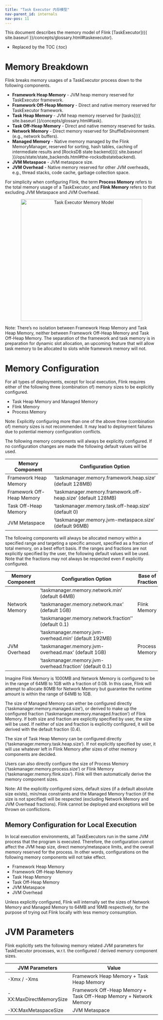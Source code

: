 ```yaml
---
title: "Task Executor 内存模型"
nav-parent_id: internals
nav-pos: 11
---
```

<!--
Licensed to the Apache Software Foundation (ASF) under one
or more contributor license agreements.  See the NOTICE file
distributed with this work for additional information
regarding copyright ownership.  The ASF licenses this file
to you under the Apache License, Version 2.0 (the
"License"); you may not use this file except in compliance
with the License.  You may obtain a copy of the License at

  http://www.apache.org/licenses/LICENSE-2.0

Unless required by applicable law or agreed to in writing,
software distributed under the License is distributed on an
"AS IS" BASIS, WITHOUT WARRANTIES OR CONDITIONS OF ANY
KIND, either express or implied.  See the License for the
specific language governing permissions and limitations
under the License.
-->

This document describes the memory model of Flink [TaskExecutor]({{ site.baseurl }}/concepts/glossary.html#taskexecutor).

* Replaced by the TOC
{:toc}

# Memory Breakdown

Flink breaks memory usages of a TaskExecutor process down to the following components.
- **Framework Heap Memory** - JVM heap memory reserved for TaskExecutor framework.
- **Framework Off-Heap Memory** - Direct and native memory reserved for TaskExecutor framework.
- **Task Heap Memory** - JVM heap memory reserved for [tasks]({{ site.baseurl }}/concepts/glossary.html#task).
- **Task Off-Heap Memory** - Direct and native memory reserved for tasks.
- **Network Memory** - Direct memory reserved for ShuffleEnvironment (e.g., network buffers).
- **Managed Memory** - Native memory managed by the Flink MemoryManager, reserved for sorting, hash tables, caching of intermediate results and [RocksDB state backend]({{ site.baseurl }}/ops/state/state_backends.html#the-rocksdbstatebackend).
- **JVM Metaspace** - JVM metaspace size.
- **JVM Overhead** - Native memory reserved for other JVM overheads, e.g., thread stacks, code cache, garbage collection space.

For simplicity when configuring Flink, the term **Process Memory** refers to the total memory usage of a TaskExecutor, and **Flink Memory** refers to that excluding JVM Metaspace and JVM Overhead.

<div style="text-align: center;">
<img src="{{ site.baseurl }}/fig/tm_memory_model.svg" alt="Task Executor Memory Model" height="400px" style="text-align: center;"/>
</div>

Note: There’s no isolation between Framework Heap Memory and Task Heap Memory, neither between Framework Off-Heap Memory and Task Off-Heap Memory.
The separation of the framework and task memory is in preparation for dynamic slot allocation, an upcoming feature that will allow task memory to be allocated to slots while framework memory will not.

# Memory Configuration

For all types of deployments, except for local execution, Flink requires either of the following three (combination of) memory sizes to be explicitly configured.
- Task Heap Memory and Managed Memory
- Flink Memory
- Process Memory

Note: Explicitly configuring more than one of the above three (combination of) memory sizes is not recommended.
It may lead to deployment failures due to potential memory configuration conflicts.

The following memory components will always be explicitly configured.
If no configuration changes are made the following default values will be used.

<table class="table table-bordered">
  <thead>
    <tr>
      <th class="text-left" style="width: 40%">Memory Component</th>
      <th class="text-left" style="width: 60%">Configuration Option</th>
    </tr>
  </thead>
  <tbody>
    <tr>
      <td>Framework Heap Memory</td>
      <td>‘taskmanager.memory.framework.heap.size’ (default 128MB)</td>
    </tr>
    <tr>
      <td>Framework Off-Heap Memory</td>
      <td>‘taskmanager.memory.framework.off-heap.size’ (default 128MB)</td>
    </tr>
    <tr>
      <td>Task Off-Heap Memory</td>
      <td>‘taskmanager.memory.task.off-heap.size’ (default 0)</td>
    </tr>
    <tr>
      <td>JVM Metaspace</td>
      <td>‘taskmanager.memory.jvm-metaspace.size’ (default 96MB)</td>
    </tr>
  </tbody>
</table>

The following components will always be allocated memory within a specified range and targeting a specific amount, specified as a fraction of total memory, on a best effort basis.
If the ranges and fractions are not explicitly specified by the user, the following default values will be used.
Note that the fractions may not always be respected even if explicitly configured.

<table class="table table-bordered">
  <thead>
    <tr>
      <th class="text-left" style="width: 25%">Memory Component</th>
      <th class="text-left" style="width: 50%">Configuration Option</th>
      <th class="text-left" style="width: 25%">Base of Fraction</th>
    </tr>
  </thead>
  <tbody>
    <tr>
      <td rowspan="3">Network Memory</td>
      <td>‘taskmanager.memory.network.min’ (default 64MB)</td>
      <td rowspan="3">Flink Memory</td>
    </tr>
    <tr>
      <td>‘taskmanager.memory.network.max’ (default 1GB)</td>
    </tr>
    <tr>
      <td>‘taskmanager.memory.network.fraction’’ (default 0.1)</td>
    </tr>
    <tr>
      <td rowspan="3">JVM Overhead</td>
      <td>‘taskmanager.memory.jvm-overhead.min’ (default 192MB)</td>
      <td rowspan="3">Process Memory</td>
    </tr>
    <tr>
      <td>‘taskmanager.memory.jvm-overhead.max’ (default 1GB)</td>
    </tr>
    <tr>
      <td>‘taskmanager.memory.jvm-overhead.fraction’ (default 0.1)</td>
    </tr>
  </tbody>
</table>

Imagine Flink Memory is 1000MB and Network Memory is configured to be in the range of 64MB to 1GB with a fraction of 0.08.
In this case, Flink will attempt to allocate 80MB for Network Memory but guarantee the runtime amount is within the range of 64MB to 1GB.  

The size of Managed Memory can either be configured directly (‘taskmanager.memory.managed.size’), or derived to make up the configured fraction (‘taskmanager.memory.managed.fraction’) of Flink Memory.
If both size and fraction are explicitly specified by user, the size will be used.
If neither of size and fraction is explicitly configured, it will be derived with the default fraction (0.4).

The size of Task Heap Memory can be configured directly (‘taskmanager.memory.task.heap.size’).
If not explicitly specified by user, it will use whatever left in Flink Memory after sizes of other memory components are decided.

Users can also directly configure the size of Process Memory (‘taskmanager.memory.process.size’) or Flink Memory (‘taskmanager.memory.flink.size’).
Flink will then automatically derive the memory component sizes.

Note: All the explicitly configured sizes, default sizes (if a default absolute size exists), min/max constraints and the Managed Memory fraction (if the size is not specified) will be respected (excluding Network Memory and JVM Overhead fractions).
Flink cannot be deployed and exceptions will be thrown on conflictions.

## Memory Configuration for Local Execution

In local execution environments, all TaskExecutors run in the same JVM process that the program is executed.
Therefore, the configuration cannot affect the JVM heap size, direct memory/metaspace limits, and the overall memory reserved for the process.
In other words, configurations on the following memory components will not take effect.
- Framework Heap Memory
- Framework Off-Heap Memory
- Task Heap Memory
- Task Off-Heap Memory
- JVM Metaspace
- JVM Overhead

Unless explicitly configured, Flink will internally set the sizes of Network Memory and Managed Memory to 64MB and 16MB respectively, for the purpose of trying out Flink locally with less memory consumption. 

# JVM Parameters
Flink explicitly sets the following memory related JVM parameters for TaskExecutor processes, w.r.t. the configured / derived memory component sizes.

<table class="table table-bordered">
  <thead>
    <tr>
      <th class="text-left" style="width: 30%">JVM Parameters</th>
      <th class="text-left" style="width: 70%">Value</th>
    </tr>
  </thead>
  <tbody>
    <tr>
      <td>-Xmx / -Xms</td>
      <td>Framework Heap Memory + Task Heap Memory</td>
    </tr>
    <tr>
      <td>-XX:MaxDirectMemorySize</td>
      <td>Framework Off-Heap Memory + Task Off-Heap Memory + Network Memory</td>
    </tr>
    <tr>
      <td>-XX:MaxMetaspaceSize</td>
      <td>JVM Metaspace</td>
    </tr>
  </tbody>
</table>
